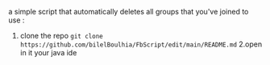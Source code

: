a simple script that automatically deletes all groups that you've joined
to use :
1. clone the repo `git clone  https://github.com/bilelBoulhia/FbScript/edit/main/README.md`
2.open in it your java ide
